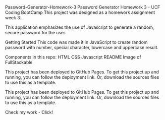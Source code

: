 Password-Generator-Homework-3
Password Generator Homework 3 - UCF Coding BootCamp
This project was designed as a homework assignment week 3.

This application emphasizes the use of Javascript to generate a random, secure password for the user.

Getting Started
This code was made it in JavaScript to create random password with number, special character, lowercase and uppercase result.

Components in this repo:
HTML
CSS
Javascript
README
Image of FullStackable

This project has been deployed to GitHub Pages. To get this project up and running, you can follow the deployment link. Or, download the sources files to use this as a template.

This project has been deployed to GitHub Pages. To get this project up and running, you can follow the deployment link. Or, download the sources files to use this as a template.

Check my work - Click!